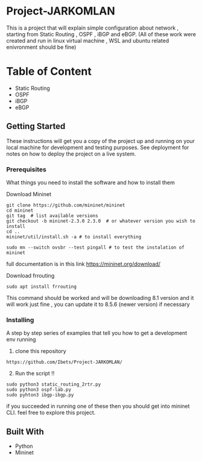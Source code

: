 # Project-JARKOMLAN

This is a project that will explain simple configuration about network , starting from Static Routing , OSPF , iBGP and eBGP. (All of these work were created and run in linux virtual machine , WSL and ubuntu related enivronment should be fine)

# Table of Content

- Static Routing
- OSPF
- iBGP
- eBGP

## Getting Started

These instructions will get you a copy of the project up and running on your local machine for development and testing purposes. See deployment for notes on how to deploy the project on a live system.

### Prerequisites

What things you need to install the software and how to install them

Download Mininet
```
git clone https://github.com/mininet/mininet
cd mininet
git tag  # list available versions
git checkout -b mininet-2.3.0 2.3.0  # or whatever version you wish to install
cd ..
mininet/util/install.sh -a # to install everything 

sudo mn --switch ovsbr --test pingall # to test the instalation of mininet
```

full documentation is in this link https://mininet.org/download/

Download frrouting
```
sudo apt install frrouting
```
This command should be worked and will be downloading 8.1 version and it will work just fine , you can update it to 8.5.6 (newer version) if necessary

### Installing

A step by step series of examples that tell you how to get a development env running

1. clone this repository

```
https://github.com/Ibets/Project-JARKOMLAN/
```

2. Run the script !!
```
sudo python3 static_routing_2rtr.py
sudo python3 ospf-lab.py
sudo pyhton3 ibgp-ibgp.py
```
if you succeeded in running one of these then you should get into mininet CLI.
feel free to explore this project.

## Built With

* Python
* Mininet
